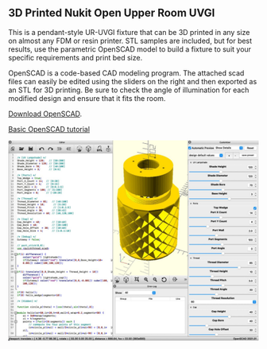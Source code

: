 **3D Printed Nukit Open Upper Room UVGI**
---
This is a pendant-style UR-UVGI fixture that can be 3D printed in any size on almost any FDM or resin printer. STL samples are included, but for best results, use the parametric OpenSCAD model to build a fixture to suit your specific requirements and print bed size.

OpenSCAD is a code-based CAD modeling program. The attached scad files can easily be edited using the sliders on the right and then exported as an STL for 3D printing. Be sure to check the angle of illumination for each modified design and ensure that it fits the room.

[Download OpenSCAD](http://openscad.org).

[Basic OpenSCAD tutorial](https://cubehero.com/2013/11/19/know-only-10-things-to-be-dangerous-in-openscad/)

![OpenSCAD Nukit Open Upper Room UVGI](https://github.com/opennukit/Nukit-Open-Upper-Room-UVGI/blob/main/3D%20Printed/OpenSCAD%20Nukit%20Open%20Upper%20Room%20UVGI.jpg?raw=true)

